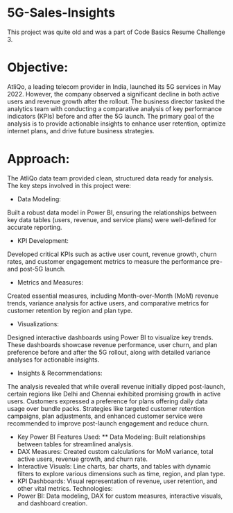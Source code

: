 # 5G-Sales-Insights

This project was quite old and was a part of Code Basics Resume Challenge 3.


# Objective:
AtliQo, a leading telecom provider in India, launched its 5G services in May 2022. However, the company observed a significant decline in both active users and revenue growth after the rollout. The business director tasked the analytics team with conducting a comparative analysis of key performance indicators (KPIs) before and after the 5G launch. The primary goal of the analysis is to provide actionable insights to enhance user retention, optimize internet plans, and drive future business strategies.

# Approach:
The AtliQo data team provided clean, structured data ready for analysis. The key steps involved in this project were:

* Data Modeling:

Built a robust data model in Power BI, ensuring the relationships between key data tables (users, revenue, and service plans) were well-defined for accurate reporting.
* KPI Development:

Developed critical KPIs such as active user count, revenue growth, churn rates, and customer engagement metrics to measure the performance pre- and post-5G launch.
* Metrics and Measures:

Created essential measures, including Month-over-Month (MoM) revenue trends, variance analysis for active users, and comparative metrics for customer retention by region and plan type.
* Visualizations:

Designed interactive dashboards using Power BI to visualize key trends. These dashboards showcase revenue performance, user churn, and plan preference before and after the 5G rollout, along with detailed variance analyses for actionable insights.
* Insights & Recommendations:

The analysis revealed that while overall revenue initially dipped post-launch, certain regions like Delhi and Chennai exhibited promising growth in active users.
Customers expressed a preference for plans offering daily data usage over bundle packs.
Strategies like targeted customer retention campaigns, plan adjustments, and enhanced customer service were recommended to improve post-launch engagement and reduce churn.
* Key Power BI Features Used:
** Data Modeling: Built relationships between tables for streamlined analysis.
* DAX Measures: Created custom calculations for MoM variance, total active users, revenue growth, and churn rate.
* Interactive Visuals: Line charts, bar charts, and tables with dynamic filters to explore various dimensions such as time, region, and plan type.
* KPI Dashboards: Visual representation of revenue, user retention, and other vital metrics.
Technologies:
* Power BI: Data modeling, DAX for custom measures, interactive visuals, and dashboard creation.
